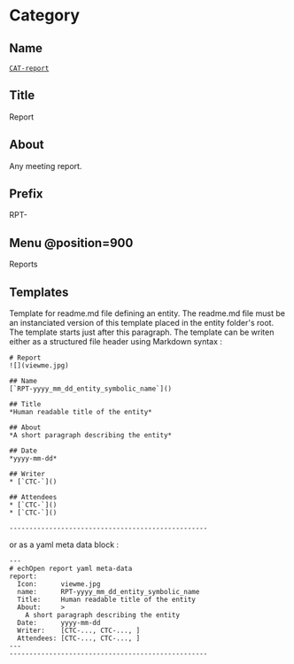 # Category
## Name
[`CAT-report`]()

## Title
Report

## About
Any meeting report.

## Prefix
RPT-

## Menu @position=900
Reports

## Templates
Template for readme.md file defining an entity. The
readme.md file must be an instanciated version of this template placed
in the entity folder's root. The template starts just after
this paragraph. The template can be writen either as a structured file header using
Markdown syntax :

```
# Report
![](viewme.jpg)

## Name
[`RPT-yyyy_mm_dd_entity_symbolic_name`]()

## Title
*Human readable title of the entity*

## About
*A short paragraph describing the entity*

## Date
*yyyy-mm-dd*

## Writer
* [`CTC-`]()

## Attendees
* [`CTC-`]()
* [`CTC-`]()

--------------------------------------------------
```

or as a yaml meta data block :

```
---
# echOpen report yaml meta-data
report:
  Icon:      viewme.jpg
  name:      RPT-yyyy_mm_dd_entity_symbolic_name
  Title:     Human readable title of the entity
  About:     >
    A short paragraph describing the entity
  Date:      yyyy-mm-dd
  Writer:    [CTC-..., CTC-..., ]
  Attendees: [CTC-..., CTC-..., ]           
---
--------------------------------------------------
```

